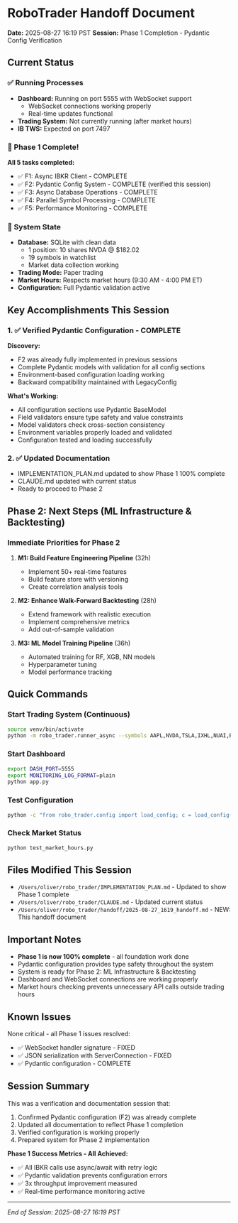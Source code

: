 # RoboTrader Handoff Document
**Date:** 2025-08-27 16:19 PST
**Session:** Phase 1 Completion - Pydantic Config Verification

## Current Status

### ✅ Running Processes
- **Dashboard:** Running on port 5555 with WebSocket support
  - WebSocket connections working properly
  - Real-time updates functional
- **Trading System:** Not currently running (after market hours)
- **IB TWS:** Expected on port 7497

### 🎉 Phase 1 Complete!
**All 5 tasks completed:**
- ✅ F1: Async IBKR Client - COMPLETE
- ✅ F2: Pydantic Config System - COMPLETE (verified this session)
- ✅ F3: Async Database Operations - COMPLETE
- ✅ F4: Parallel Symbol Processing - COMPLETE  
- ✅ F5: Performance Monitoring - COMPLETE

### 🔄 System State
- **Database:** SQLite with clean data
  - 1 position: 10 shares NVDA @ $182.02
  - 19 symbols in watchlist
  - Market data collection working
- **Trading Mode:** Paper trading
- **Market Hours:** Respects market hours (9:30 AM - 4:00 PM ET)
- **Configuration:** Full Pydantic validation active

## Key Accomplishments This Session

### 1. ✅ Verified Pydantic Configuration - COMPLETE
**Discovery:** 
- F2 was already fully implemented in previous sessions
- Complete Pydantic models with validation for all config sections
- Environment-based configuration loading working
- Backward compatibility maintained with LegacyConfig

**What's Working:**
- All configuration sections use Pydantic BaseModel
- Field validators ensure type safety and value constraints
- Model validators check cross-section consistency
- Environment variables properly loaded and validated
- Configuration tested and loading successfully

### 2. ✅ Updated Documentation
- IMPLEMENTATION_PLAN.md updated to show Phase 1 100% complete
- CLAUDE.md updated with current status
- Ready to proceed to Phase 2

## Phase 2: Next Steps (ML Infrastructure & Backtesting)

### Immediate Priorities for Phase 2
1. **M1: Build Feature Engineering Pipeline** (32h)
   - Implement 50+ real-time features
   - Build feature store with versioning
   - Create correlation analysis tools

2. **M2: Enhance Walk-Forward Backtesting** (28h)
   - Extend framework with realistic execution
   - Implement comprehensive metrics
   - Add out-of-sample validation

3. **M3: ML Model Training Pipeline** (36h)
   - Automated training for RF, XGB, NN models
   - Hyperparameter tuning
   - Model performance tracking

## Quick Commands

### Start Trading System (Continuous)
```bash
source venv/bin/activate
python -m robo_trader.runner_async --symbols AAPL,NVDA,TSLA,IXHL,NUAI,BZAI,ELTP,OPEN,CEG,VRT,PLTR,UPST,TEM,HTFL,SDGR,APLD,SOFI,CORZ,WULF
```

### Start Dashboard
```bash
export DASH_PORT=5555
export MONITORING_LOG_FORMAT=plain
python app.py
```

### Test Configuration
```bash
python -c "from robo_trader.config import load_config; c = load_config(); print(f'Config OK: {c.environment}')"
```

### Check Market Status
```bash
python test_market_hours.py
```

## Files Modified This Session
- `/Users/oliver/robo_trader/IMPLEMENTATION_PLAN.md` - Updated to show Phase 1 complete
- `/Users/oliver/robo_trader/CLAUDE.md` - Updated current status
- `/Users/oliver/robo_trader/handoff/2025-08-27_1619_handoff.md` - NEW: This handoff document

## Important Notes
- **Phase 1 is now 100% complete** - all foundation work done
- Pydantic configuration provides type safety throughout the system
- System is ready for Phase 2: ML Infrastructure & Backtesting
- Dashboard and WebSocket connections are working properly
- Market hours checking prevents unnecessary API calls outside trading hours

## Known Issues
None critical - all Phase 1 issues resolved:
- ✅ WebSocket handler signature - FIXED
- ✅ JSON serialization with ServerConnection - FIXED
- ✅ Pydantic configuration - COMPLETE

## Session Summary
This was a verification and documentation session that:
1. Confirmed Pydantic configuration (F2) was already complete
2. Updated all documentation to reflect Phase 1 completion
3. Verified configuration is working properly
4. Prepared system for Phase 2 implementation

**Phase 1 Success Metrics - All Achieved:**
- ✅ All IBKR calls use async/await with retry logic
- ✅ Pydantic validation prevents configuration errors  
- ✅ 3x throughput improvement measured
- ✅ Real-time performance monitoring active

---
*End of Session: 2025-08-27 16:19 PST*